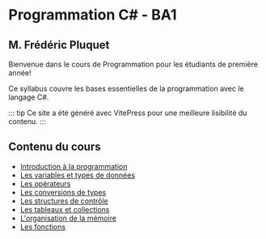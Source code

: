 # Programmation C# - BA1
## M. Frédéric Pluquet

Bienvenue dans le cours de Programmation pour les étudiants de première année!

Ce syllabus couvre les bases essentielles de la programmation avec le langage C#.

::: tip
Ce site a été généré avec VitePress pour une meilleure lisibilité du contenu.
:::

## Contenu du cours

- [Introduction à la programmation](./0-introduction.md)
- [Les variables et types de données](./1-variables-types.md)
- [Les opérateurs](./2-operateurs.md)
- [Les conversions de types](./3-conversions.md)
- [Les structures de contrôle](./4-structures-controle.md)
- [Les tableaux et collections](./5-tableaux-collections.md)
- [L'organisation de la mémoire](./6-memoire.md)
- [Les fonctions](./7-fonctions.md)
